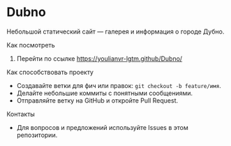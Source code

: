 # Dubno

Небольшой статический сайт — галерея и информация о городе Дубно.

Как посмотреть
1. Перейти по ссылке [https://youlianvr-lgtm.github/Dubno/
](https://youlianvr-lgtm.github.io/Dubno/)


Как способствовать проекту
- Создавайте ветки для фич или правок: `git checkout -b feature/имя`.
- Делайте небольшие коммиты с понятными сообщениями.
- Отправляйте ветку на GitHub и откройте Pull Request.

Контакты
- Для вопросов и предложений используйте Issues в этом репозитории.

